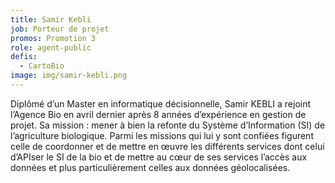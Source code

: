 ```yaml
---
title: Samir Kebli
job: Porteur de projet
promos: Promotion 3
role: agent-public
defis:
  - CartoBio
image: img/samir-kebli.png
---
```

Diplômé d’un Master en informatique décisionnelle, Samir KEBLI a rejoint l’Agence Bio en avril dernier après 8 années d’expérience en gestion de projet. Sa mission : mener à bien la refonte du Système d’Information (SI) de l’agriculture biologique. Parmi les missions qui lui y sont confiées figurent celle de coordonner et de mettre en œuvre les différents services dont celui d’APIser le SI de la bio et de mettre au cœur de ses services l’accès aux données et plus particulièrement celles aux données géolocalisées.